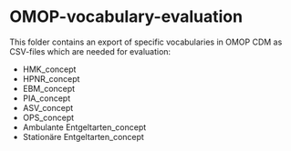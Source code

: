 # OMOP-vocabulary-evaluation

This folder contains an export of specific vocabularies in OMOP CDM as CSV-files which are needed for evaluation:

- HMK_concept
- HPNR_concept
- EBM_concept
- PIA_concept
- ASV_concept
- OPS_concept
- Ambulante Entgeltarten_concept
- Stationäre Entgeltarten_concept
